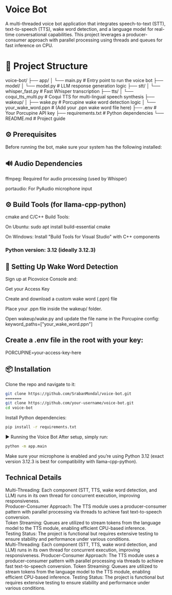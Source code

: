# Voice Bot
A multi-threaded voice bot application that integrates speech-to-text (STT), text-to-speech (TTS), wake word detection, and a language model for real-time conversational capabilities. This project leverages a producer-consumer approach with parallel processing using threads and queues for fast inference on CPU.

# 📁 Project Structure
voice-bot/
├── app/
│   └── main.py               # Entry point to run the voice bot
├── model/
│   └── model.py              # LLM response generation logic
├── stt/
│   └── whisper_fast.py       # Fast Whisper transcription
├── tts/
│   └── coqui_tts_multi.py    # Coqui TTS for multi-lingual speech synthesis
├── wakeup/
│   ├── wake.py               # Porcupine wake word detection logic
│   └── your_wake_word.ppn    # (Add your .ppn wake word file here)
├── .env                      # Your Porcupine API key
├── requirements.txt          # Python dependencies
└── README.md                 # Project guide

## ⚙️ Prerequisites
Before running the bot, make sure your system has the following installed:

## 🔊 Audio Dependencies
ffmpeg: Required for audio processing (used by Whisper)

portaudio: For PyAudio microphone input

## ⚙️ Build Tools (for llama-cpp-python)
cmake and C/C++ Build Tools:

On Ubuntu: sudo apt install build-essential cmake

On Windows: Install "Build Tools for Visual Studio" with C++ components

### Python version: 3.12 (ideally 3.12.3)

## 🔑 Setting Up Wake Word Detection
Sign up at Picovoice Console and:

Get your Access Key

Create and download a custom wake word (.ppn) file

Place your .ppn file inside the wakeup/ folder.

Open wakeup/wake.py and update the file name in the Porcupine config:
keyword_paths=["your_wake_word.ppn"]

## Create a .env file in the root with your key:

PORCUPINE=your-access-key-here

## 📦 Installation
Clone the repo and navigate to it:
```sh
git clone https://github.com/SrabanMondal/voice-bot.git
=======
git clone https://github.com/your-username/voice-bot.git
cd voice-bot
```
Install Python dependencies:
```sh
pip install -r requirements.txt
```

▶️ Running the Voice Bot
After setup, simply run:
```sh
python -m app.main
```
Make sure your microphone is enabled and you’re using Python 3.12 (exact version 3.12.3 is best for compatibility with llama-cpp-python).

## Technical Details
Multi-Threading: Each component (STT, TTS, wake word detection, and LLM) runs in its own thread for concurrent execution, improving responsiveness.</br>
Producer-Consumer Approach: The TTS module uses a producer-consumer pattern with parallel processing via threads to achieve fast text-to-speech conversion.</br>
Token Streaming: Queues are utilized to stream tokens from the language model to the TTS module, enabling efficient CPU-based inference.</br>
Testing Status: The project is functional but requires extensive testing to ensure stability and performance under various conditions.</br>
Multi-Threading: Each component (STT, TTS, wake word detection, and LLM) runs in its own thread for concurrent execution, improving responsiveness.
Producer-Consumer Approach: The TTS module uses a producer-consumer pattern with parallel processing via threads to achieve fast text-to-speech conversion.
Token Streaming: Queues are utilized to stream tokens from the language model to the TTS module, enabling efficient CPU-based inference.
Testing Status: The project is functional but requires extensive testing to ensure stability and performance under various conditions.

